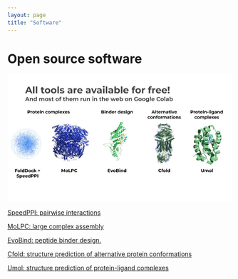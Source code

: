 ```yaml
---
layout: page
title: "Software"
---
```



# Open source software

<img src="./assets/software.jpg"  />

<a href="https://github.com/patrickbryant1/SpeedPPI"> SpeedPPI: pairwise interactions


<a href="https://github.com/patrickbryant1/MoLPC"> MoLPC: large complex assembly


<a href="https://github.com/patrickbryant1/EvoBind"> EvoBind: peptide binder design.

<a href="https://github.com/patrickbryant1/Cfold"> Cfold: structure prediction of alternative protein conformations

<a href="https://github.com/patrickbryant1/Umol"> Umol: structure prediction of protein-ligand complexes

